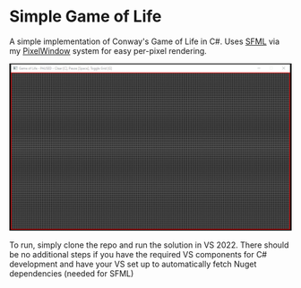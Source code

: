 # Simple Game of Life
A simple implementation of Conway's Game of Life in C#. Uses [SFML](https://www.sfml-dev.org/) via my [PixelWindow](https://github.com/Jallenbah/pixelwindow) system for easy per-pixel rendering.

![image](doc/gameOfLife.gif)

To run, simply clone the repo and run the solution in VS 2022. There should be no additional steps if you have the required VS components for C# development and have your VS set up to automatically fetch Nuget dependencies (needed for SFML)
